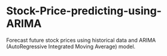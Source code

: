 # Stock-Price-predicting-using-ARIMA
Forecast future stock prices using historical data and ARIMA (AutoRegressive Integrated Moving Average) model.
